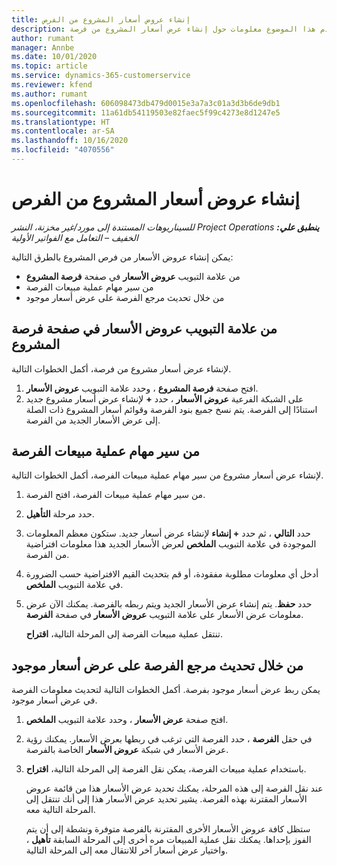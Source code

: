 ```yaml
---
title: إنشاء عروض أسعار المشروع من الفرص
description: يقدم هذا الموضوع معلومات حول إنشاء عرض أسعار المشروع من فرصة.
author: rumant
manager: Annbe
ms.date: 10/01/2020
ms.topic: article
ms.service: dynamics-365-customerservice
ms.reviewer: kfend
ms.author: rumant
ms.openlocfilehash: 606098473db479d0015e3a7a3c01a3d3b6de9db1
ms.sourcegitcommit: 11a61db54119503e82faec5f99c4273e8d1247e5
ms.translationtype: HT
ms.contentlocale: ar-SA
ms.lasthandoff: 10/16/2020
ms.locfileid: "4070556"
---
```

# <a name="create-project-quotes-from-opportunities"></a>إنشاء عروض أسعار المشروع من الفرص

_**ينطبق علي:** ‏‫Project Operations للسيناريوهات المستندة إلى مورد/غير مخزنة‬، ‏‫النشر الخفيف – التعامل مع الفواتير الأولية‬_

يمكن إنشاء عروض الأسعار من فرص المشروع بالطرق التالية:

- من علامة التبويب **عروض الأسعار** في صفحة **فرصة المشروع**
- من سير مهام عملية مبيعات الفرصة
- من خلال تحديث مرجع الفرصة على عرض أسعار موجود

## <a name="from-the-quotes-tab-of-the-project-opportunity-page"></a>من علامة التبويب عروض الأسعار في صفحة فرصة المشروع

لإنشاء عرض أسعار مشروع من فرصة، أكمل الخطوات التالية.

1. افتح صفحة **فرصة المشروع** ، وحدد علامة التبويب **عروض الأسعار**. 
2. على الشبكة الفرعية **عروض الأسعار** ، حدد **+** لإنشاء عرض أسعار مشروع جديد استنادًا إلى الفرصة. يتم نسخ جميع بنود الفرصة وقوائم أسعار المشروع ذات الصلة إلى عرض الأسعار الجديد من الفرصة.

## <a name="from-the-opportunity-sales-process-flow"></a>من سير مهام عملية مبيعات الفرصة

لإنشاء عرض أسعار مشروع من سير مهام عملية مبيعات الفرصة‬، أكمل الخطوات التالية.

1. من سير مهام عملية مبيعات الفرصة‬، افتح الفرصة.
2. حدد مرحلة **التأهيل**. 
3. حدد **التالي** ، ثم حدد **+ إنشاء** لإنشاء عرض أسعار جديد. ستكون معظم المعلومات الموجودة في علامة التبويب **الملخص** لعرض الأسعار الجديد هذا معلومات افتراضية من الفرصة. 
4. أدخل أي معلومات مطلوبة مفقودة، أو قم بتحديث القيم الافتراضية حسب الضرورة في علامة التبويب **الملخص**.
5. حدد **حفظ**. يتم إنشاء عرض الأسعار الجديد ويتم ربطه بالفرصة. يمكنك الآن عرض معلومات عرض الأسعار على علامة التبويب **عروض الأسعار** في صفحة **الفرصة**. 

   تنتقل عملية مبيعات الفرصة إلى المرحلة التالية، **اقتراح**.


## <a name="by-updating-the-opportunity-reference-on-an-existing-quote"></a>من خلال تحديث مرجع الفرصة على عرض أسعار موجود

يمكن ربط عرض أسعار موجود بفرصة. أكمل الخطوات التالية لتحديث معلومات الفرصة في عرض أسعار موجود.

1. افتح صفحة **عرض الأسعار** ، وحدد علامة التبويب **الملخص**.
2. في حقل **الفرصة** ، حدد الفرصة التي ترغب في ربطها بعرض الأسعار. يمكنك رؤية عرض الأسعار في شبكة **عروض الأسعار** الخاصة بالفرصة. 
3. باستخدام عملية مبيعات الفرصة، يمكن نقل الفرصة إلى المرحلة التالية، **اقتراح**. 

   عند نقل الفرصة إلى هذه المرحلة، يمكنك تحديد عرض الأسعار هذا من قائمة عروض الأسعار المقترنة بهذه الفرصة. يشير تحديد عرض الأسعار هذا إلى أنك تنتقل إلى المرحلة التالية معه.

   ستظل كافة عروض الأسعار الأخرى المقترنة بالفرصة متوفرة ونشطة إلى أن يتم الفوز بإحداها. يمكنك نقل عملية المبيعات مره أخرى إلى المرحلة السابقة **تأهيل** ، واختيار عرض أسعار آخر للانتقال معه إلى المرحلة التالية.
